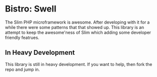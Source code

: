 # Bistro: Swell

The Slim PHP microframework is awesome. After developing with it for a while there
were some patterns that that showed up. This library is an attempt to keep
the awesome'ness of Slim which adding some developer friendly featrues.

## In Heavy Development

This library is still in heavy development. If you want to help, then fork the
repo and jump in.
